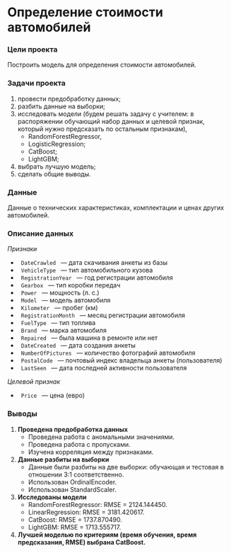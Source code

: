 # Определение стоимости автомобилей

### Цели проекта
Построить модель для определения стоимости автомобилей.  
  
### Задачи проекта 
1. провести предобработку данных;
2. разбить данные на выборки;  
3. исследовать модели (будем решать задачу с учителем: в распоряжении обучающий набор данных и целевой признак, который нужно предсказать по остальным признакам),
    - RandomForestRegressor,
    - LogisticRegression;
    - CatBoost;
    - LightGBM;
4. выбрать лучшую модель;  
5. сделать общие выводы.

### Данные
Данные о технических характеристиках, комплектации и ценах других автомобилей.

### Описание данных  
<i>Признаки</i>
- <code> DateCrawled </code> — дата скачивания анкеты из базы
- <code> VehicleType </code> — тип автомобильного кузова
- <code> RegistrationYear </code> — год регистрации автомобиля
- <code> Gearbox </code> — тип коробки передач
- <code> Power </code> — мощность (л. с.)
- <code> Model </code> — модель автомобиля
- <code> Kilometer </code> — пробег (км)
- <code> RegistrationMonth </code> — месяц регистрации автомобиля
- <code> FuelType </code> — тип топлива
- <code> Brand </code> — марка автомобиля
- <code> Repaired </code> — была машина в ремонте или нет
- <code> DateCreated </code> — дата создания анкеты
- <code> NumberOfPictures </code> — количество фотографий автомобиля
- <code> PostalCode </code> — почтовый индекс владельца анкеты (пользователя)
- <code> LastSeen </code> — дата последней активности пользователя  
  
<i>Целевой признак</i>
- <code> Price </code> — цена (евро)

### Выводы
1. <b>Проведена предобработка данных</b>  
    - Проведена работа с аномальными значениями.  
    - Проведена работа с пропусками.  
    - Изучена корреляция между признаками.  
2. <b>Данные разбиты на выборки</b> 
    - Данные были разбиты на две выборки: обучающая и тестовая в отношении 3:1 соответственно.
    - Использован OrdinalEncoder.
    - Использован StandardScaler.
3. <b>Исследованы модели</b> 
    - RandomForestRegressor: RMSE = 2124.144450.
    - LinearRegression: RMSE = 3181.420617.
    - CatBoost: RMSE = 1737.870490.
    - LightGBM: RMSE = 1713.555717.
4. <b>Лучшей моделью по критериям (время обучения, время предсказания, RMSE) выбрана CatBoost.</b>
